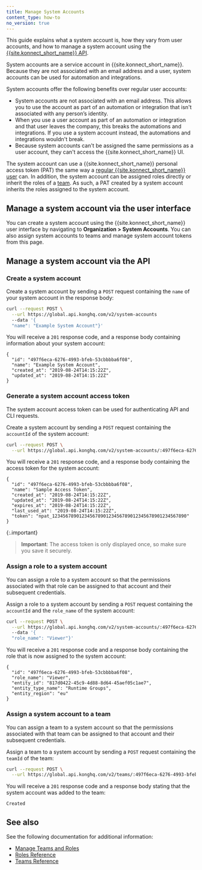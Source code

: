 ```yaml
---
title: Manage System Accounts
content_type: how-to
no_version: true
---
```


This guide explains what a system account is, how they vary from user accounts, and how to manage a system account using the [{{site.konnect_short_name}} API](https://developer.konghq.com/spec/5175b87f-bfae-40f6-898d-82d224387f9b/fc735302-d8ac-4e66-a9ef-225569a75d3c). 

System accounts are a service account in {{site.konnect_short_name}}. Because they are not associated with an email address and a user, system accounts can be used for automation and integrations. 

System accounts offer the following benefits over regular user accounts:

* System accounts are not associated with an email address. This allows you to use the account as part of an automation or integration that isn't associated with any person’s identity.
* When you use a user account as part of an automation or integration and that user leaves the company, this breaks the automations and integrations. If you use a system account instead, the automations and integrations wouldn't break.
* Because system accounts can't be assigned the same permissions as a user account, they can't access the {{site.konnect_short_name}} UI.

The system account can use a {{site.konnect_short_name}} personal access token (PAT) the same way a [regular {{site.konnect_short_name}} user](/konnect/org-management/users/) can. In addition, the system account can be assigned roles directly or inherit the roles of a [team](/konnect/org-management/teams-and-roles/). As such, a PAT created by a system account inherits the roles assigned to the system account.

## Manage a system account via the user interface

You can create a system account using the {{site.konnect_short_name}} user interface by navigating to **Organization > System Accounts**. You can also assign system accounts to teams and manage system account tokens from this page.

## Manage a system account via the API

### Create a system account

Create a system account by sending a `POST` request containing the `name` of your system account in the response body:

```sh
curl --request POST \
  --url https://global.api.konghq.com/v2/system-accounts
  --data '{
  "name": "Example System Account"}'
```

You will receive a `201` response code, and a response body containing information about your system account:

```
{
  "id": "497f6eca-6276-4993-bfeb-53cbbbba6f08",
  "name": "Example System Account",
  "created_at": "2019-08-24T14:15:22Z",
  "updated_at": "2019-08-24T14:15:22Z"
}
```

### Generate a system account access token

The system account access token can be used for authenticating API and CLI requests.

Create a system account by sending a `POST` request containing the `accountId` of the system account:

```sh
curl --request POST \
  --url https://global.api.konghq.com/v2/system-accounts/:497f6eca-6276-4993-bfeb-53cbbbba6f08/access-tokens
```
You will receive a `201` response code, and a response body containing the access token for the system account:

```
{
  "id": "497f6eca-6276-4993-bfeb-53cbbbba6f08",
  "name": "Sample Access Token",
  "created_at": "2019-08-24T14:15:22Z",
  "updated_at": "2019-08-24T14:15:22Z",
  "expires_at": "2019-08-24T14:15:22Z",
  "last_used_at": "2019-08-24T14:15:22Z",
  "token": "npat_12345678901234567890123456789012345678901234567890"
}
```

{:.important}
> **Important**: The access token is only displayed once, so make sure you save it securely. 

### Assign a role to a system account

You can assign a role to a system account so that the permissions associated with that role can be assigned to that account and their subsequent credentials.

Assign a role to a system account by sending a `POST` request containing the `accountId` and the `role_name` of the system account:

```sh
curl --request POST \
  --url https://global.api.konghq.com/v2/system-accounts/:497f6eca-6276-4993-bfeb-53cbbbba6f08/assigned-roles
  --data '{
  "role_name": "Viewer"}'
```

You will receive a `201` response code and a response body containing the role that is now assigned to the system account:

```
{
  "id": "497f6eca-6276-4993-bfeb-53cbbbba6f08",
  "role_name": "Viewer",
  "entity_id": "817d0422-45c9-4d88-8d64-45aef05c1ae7",
  "entity_type_name": "Runtime Groups",
  "entity_region": "eu"
}
```

### Assign a system account to a team

You can assign a team to a system account so that the permissions associated with that team can be assigned to that account and their subsequent credentials.

Assign a team to a system account by sending a `POST` request containing the `teamId` of the team:

```sh
curl --request POST \
  --url https://global.api.konghq.com/v2/teams/:497f6eca-6276-4993-bfeb-53cbbbba6f08/system-accounts
```

You will receive a `201` response code and a response body stating that the system account was added to the team:

```
Created
```

## See also

See the following documentation for additional information:
* [Manage Teams and Roles](/konnect/org-management/teams-and-roles/manage/)
* [Roles Reference](/konnect/org-management/teams-and-roles/roles-reference/)
* [Teams Reference](/konnect/org-management/teams-and-roles/teams-reference/)
